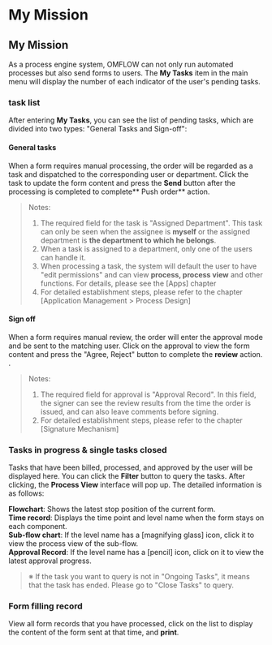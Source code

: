# My Mission

## My Mission

As a process engine system, OMFLOW can not only run automated processes but also send forms to users. The **My Tasks** item in the main menu will display the number of each indicator of the user's pending tasks.

### task list

After entering **My Tasks**, you can see the list of pending tasks, which are divided into two types: "General Tasks and Sign-off":

#### General tasks

When a form requires manual processing, the order will be regarded as a task and dispatched to the corresponding user or department. Click the task to update the form content and press the **Send** button after the processing is completed to complete\*\* Push order\*\* action.

> Notes:
>
> 1. The required field for the task is "Assigned Department". This task can only be seen when the assignee is **myself** or the assigned department is **the department to which he belongs**.
> 2. When a task is assigned to a department, only one of the users can handle it.
> 3. When processing a task, the system will default the user to have "edit permissions" and can view **process, process view** and other functions. For details, please see the \[Apps] chapter
> 4. For detailed establishment steps, please refer to the chapter \[Application Management > Process Design]

#### Sign off

When a form requires manual review, the order will enter the approval mode and be sent to the matching user. Click on the approval to view the form content and press the "Agree, Reject" button to complete the **review** action. .

> Notes:
>
> 1. The required field for approval is "Approval Record". In this field, the signer can see the review results from the time the order is issued, and can also leave comments before signing.
> 2. For detailed establishment steps, please refer to the chapter \[Signature Mechanism]

### Tasks in progress & single tasks closed

Tasks that have been billed, processed, and approved by the user will be displayed here. You can click the **Filter** button to query the tasks. After clicking, the **Process View** interface will pop up. The detailed information is as follows:

**Flowchart**: Shows the latest stop position of the current form.\
**Time record**: Displays the time point and level name when the form stays on each component.\
**Sub-flow chart**: If the level name has a \[magnifying glass] icon, click it to view the process view of the sub-flow.\
**Approval Record**: If the level name has a \[pencil] icon, click on it to view the latest approval progress.

> ※ If the task you want to query is not in "Ongoing Tasks", it means that the task has ended. Please go to "Close Tasks" to query.

### Form filling record

View all form records that you have processed, click on the list to display the content of the form sent at that time, and **print**.
